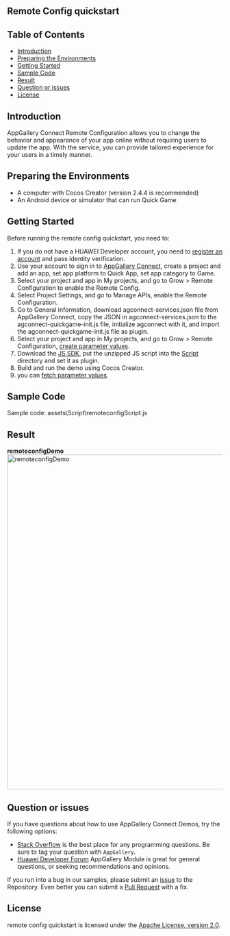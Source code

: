 ## Remote Config quickstart

## Table of Contents

 * [Introduction](#introduction)
 * [Preparing the Environments](#preparing-the-environments)
 * [Getting Started](#getting-started)
 * [Sample Code](#sample-Code)
 * [Result](#result)
 * [Question or issues](#question-or-issues)
 * [License](#license)

## Introduction
AppGallery Connect Remote Configuration allows you to change the behavior and appearance of your app online without requiring users to update the app. With the service, you can provide tailored experience for your users in a timely manner.

## Preparing the Environments
* A computer with Cocos Creator (version 2.4.4 is recommended)
* An Android device or simulator that can run Quick Game

## Getting Started
Before running the remote config quickstart, you need to:
1. If you do not have a HUAWEI Developer account, you need to [register an account](https://developer.huawei.com/consumer/en/doc/start/registration-and-verification-0000001053628148) and pass identity verification.
2. Use your account to sign in to [AppGallery Connect](https://developer.huawei.com/consumer/cn/service/josp/agc/index.html#/), create a project and add an app, set app platform to Quick App, set app category to Game.
3. Select your project and app in My projects, and go to Grow > Remote Configuration to enable the Remote Config.
4. Select Project Settings, and go to Manage APIs, enable the Remote Configuration.
5. Go to General information, download agconnect-services.json file from AppGallery Connect, copy the JSON in agconnect-services.json to the agconnect-quickgame-init.js file, initialize agconnect with it, and import the agconnect-quickgame-init.js file as plugin.
6. Select your project and app in My projects, and go to Grow > Remote Configuration, [create parameter values](https://developer.huawei.com/consumer/en/doc/development/AppGallery-connect-Guides/agc-remoteconfig-web-cloudconfig-0000001056699160).
7. Download the [JS SDK](https://developer.huawei.com/consumer/cn/doc/development/AppGallery-connect-Library/agc-auth-quickgame-sdkdownload-0000001182308451), put the unzipped JS script into the [Script](./assets/Script) directory and set it as plugin.
8. Build and run the demo using Cocos Creator.
9. you can [fetch parameter values](https://developer.huawei.com/consumer/en/doc/development/AppGallery-connect-Guides/agc-remoteconfig-web-obtainconfig-0000001056621220).

## Sample Code

Sample code: assets\Script\remoteconfigScript.js

## Result

**remoteconfigDemo**</br>
<img src="images/remoteconfigQuickGame.gif" alt="remoteconfigDemo" height="782"/>

## Question or issues

If you have questions about how to use AppGallery Connect Demos, try the following options:
* [Stack Overflow](https://stackoverflow.com/) is the best place for any programming questions. Be sure to tag your question with `AppGallery`.
* [Huawei Developer Forum](https://forums.developer.huawei.com/forumPortal/en/home) AppGallery Module is great for general questions, or seeking recommendations and opinions.

If you run into a bug in our samples, please submit an [issue](https://github.com/AppGalleryConnect/agc-demos/issues) to the Repository. Even better you can submit a [Pull Request](https://github.com/AppGalleryConnect/agc-demos/pulls) with a fix.

## License
remote config quickstart is licensed under the [Apache License, version 2.0](http://www.apache.org/licenses/LICENSE-2.0).